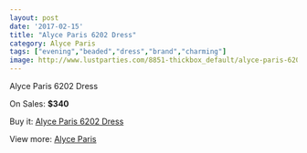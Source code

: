 ```yaml
---
layout: post
date: '2017-02-15'
title: "Alyce Paris 6202 Dress"
category: Alyce Paris
tags: ["evening","beaded","dress","brand","charming"]
image: http://www.lustparties.com/8851-thickbox_default/alyce-paris-6202-dress.jpg
---
```

Alyce Paris 6202 Dress

On Sales: **$340**
<a href="https://www.lustparties.com/en/alyce-paris/3052-alyce-paris-6202-dress.html"><amp-img layout="responsive" width="600" height="600" src="//www.lustparties.com/8851-thickbox_default/alyce-paris-6202-dress.jpg" alt="Alyce Paris 6202 Dress 0" /></a>
<a href="https://www.lustparties.com/en/alyce-paris/3052-alyce-paris-6202-dress.html"><amp-img layout="responsive" width="600" height="600" src="//www.lustparties.com/8852-thickbox_default/alyce-paris-6202-dress.jpg" alt="Alyce Paris 6202 Dress 1" /></a>

Buy it: [Alyce Paris 6202 Dress](https://www.lustparties.com/en/alyce-paris/3052-alyce-paris-6202-dress.html "Alyce Paris 6202 Dress")

View more: [Alyce Paris](https://www.lustparties.com/en/7-alyce-paris "Alyce Paris")